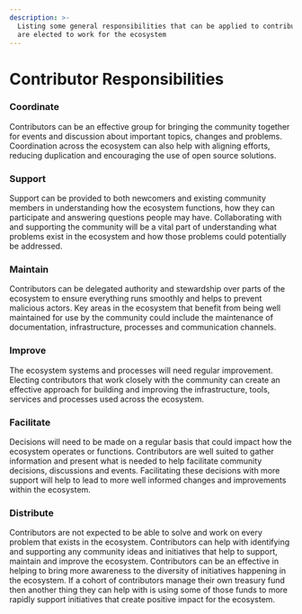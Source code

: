 ```yaml
---
description: >-
  Listing some general responsibilities that can be applied to contributors who
  are elected to work for the ecosystem
---
```


# Contributor Responsibilities

### **Coordinate**

Contributors can be an effective group for bringing the community together for events and discussion about important topics, changes and problems. Coordination across the ecosystem can also help with aligning efforts, reducing duplication and encouraging the use of open source solutions.



### **Support**

Support can be provided to both newcomers and existing community members in understanding how the ecosystem functions, how they can participate and answering questions people may have. Collaborating with and supporting the community will be a vital part of understanding what problems exist in the ecosystem and how those problems could potentially be addressed.



### **Maintain**&#x20;

Contributors can be delegated authority and stewardship over parts of the ecosystem to ensure everything runs smoothly and helps to prevent malicious actors. Key areas in the ecosystem that benefit from being well maintained for use by the community could include the maintenance of documentation, infrastructure, processes and communication channels.



### **Improve**

The ecosystem systems and processes will need regular improvement. Electing contributors that work closely with the community can create an effective approach for building and improving the infrastructure, tools, services and processes used across the ecosystem.



### **Facilitate**&#x20;

Decisions will need to be made on a regular basis that could impact how the ecosystem operates or functions. Contributors are well suited to gather information and present what is needed to help facilitate community decisions, discussions and events. Facilitating these decisions with more support will help to lead to more well informed changes and improvements within the ecosystem.



### **Distribute**

Contributors are not expected to be able to solve and work on every problem that exists in the ecosystem. Contributors can help with identifying and supporting any community ideas and initiatives that help to support, maintain and improve the ecosystem. Contributors can be an effective in helping to bring more awareness to the diversity of initiatives happening in the ecosystem. If a cohort of contributors manage their own treasury fund then another thing they can help with is using some of those funds to more rapidly support initiatives that create positive impact for the ecosystem.

